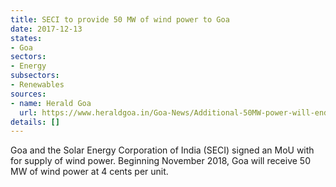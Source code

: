 ```yaml
---
title: SECI to provide 50 MW of wind power to Goa
date: 2017-12-13
states:
- Goa
sectors:
- Energy
subsectors:
- Renewables
sources:
- name: Herald Goa
  url: https://www.heraldgoa.in/Goa-News/Additional-50MW-power-will-end-domestic-load-restrictions/123683.html
details: []
---
```


Goa and the Solar Energy Corporation of India (SECI) signed an MoU with for supply of wind power. Beginning November 2018, Goa will receive 50 MW of wind power at 4 cents per unit.
